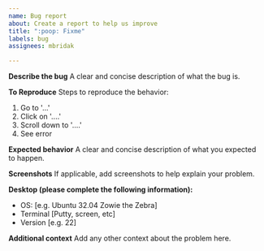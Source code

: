 ```yaml
---
name: Bug report
about: Create a report to help us improve
title: ":poop: Fixme"
labels: bug
assignees: mbridak

---
```


**Describe the bug**
A clear and concise description of what the bug is.

**To Reproduce**
Steps to reproduce the behavior:
1. Go to '...'
2. Click on '....'
3. Scroll down to '....'
4. See error

**Expected behavior**
A clear and concise description of what you expected to happen.

**Screenshots**
If applicable, add screenshots to help explain your problem.

**Desktop (please complete the following information):**
 - OS: [e.g. Ubuntu 32.04 Zowie the Zebra]
 - Terminal [Putty, screen, etc]
 - Version [e.g. 22]

**Additional context**
Add any other context about the problem here.
